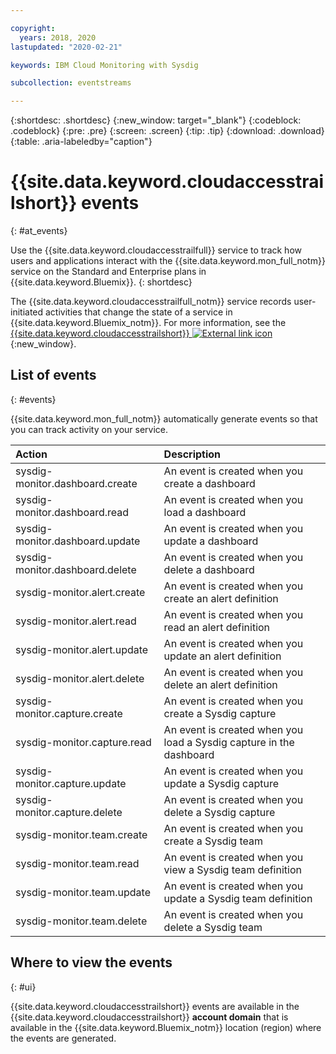 ```yaml
---

copyright:
  years: 2018, 2020
lastupdated: "2020-02-21"

keywords: IBM Cloud Monitoring with Sysdig

subcollection: eventstreams

---
```


{:shortdesc: .shortdesc}
{:new_window: target="_blank"}
{:codeblock: .codeblock}
{:pre: .pre}
{:screen: .screen}
{:tip: .tip}
{:download: .download}
{:table: .aria-labeledby="caption"}

<!-- Name your file `at-events.md` and include it in the Reference nav group in your toc file. -->

# {{site.data.keyword.cloudaccesstrailshort}} events 
{: #at_events}

Use the {{site.data.keyword.cloudaccesstrailfull}} service to track how users and applications interact with the {{site.data.keyword.mon_full_notm}} service on the Standard and Enterprise plans in {{site.data.keyword.Bluemix}}. 
{: shortdesc}

The {{site.data.keyword.cloudaccesstrailfull_notm}} service records user-initiated activities that change the state of a service in {{site.data.keyword.Bluemix_notm}}. For more information, see the [{{site.data.keyword.cloudaccesstrailshort}} ![External link icon](../../icons/launch-glyph.svg "External link icon")](/docs/services/Activity-Tracker-with-LogDNA?topic=logdnaat-getting-started#getting-started){:new_window}.

<!-- You can create different sections to group events by area. -->

## List of events
{: #events}

<!-- Make sure you introduce the table with a detailed description that immediately precedes it. For example, see https://cloud.ibm.com/docs/services/cloud-activity-tracker/services?topic=cloud-activity-tracker-cf#catalog. -->

{{site.data.keyword.mon_full_notm}} automatically generate events so that you can track activity on your service.

| Action | Description |
|:-------|:------------|
| sysdig-monitor.dashboard.create | An event is created when you create a dashboard |
| sysdig-monitor.dashboard.read   | An event is created when you load a dashboard |
| sysdig-monitor.dashboard.update | An event is created when you update a dashboard |
| sysdig-monitor.dashboard.delete | An event is created when you delete a dashboard |
| sysdig-monitor.alert.create | An event is created when you create an alert definition |
| sysdig-monitor.alert.read | An event is created when you read an alert definition |
| sysdig-monitor.alert.update | An event is created when you update an alert definition |
| sysdig-monitor.alert.delete | An event is created when you delete an alert definition |
| sysdig-monitor.capture.create | An event is created when you create a Sysdig capture |
| sysdig-monitor.capture.read | An event is created when you load a Sysdig capture in the dashboard |
| sysdig-monitor.capture.update | An event is created when you update a Sysdig capture |
| sysdig-monitor.capture.delete | An event is created when you delete a Sysdig capture |
| sysdig-monitor.team.create | An event is created when you create a Sysdig team |
| sysdig-monitor.team.read | An event is created when you view a Sysdig team definition |
| sysdig-monitor.team.update | An event is created when you update a Sysdig team definition |
| sysdig-monitor.team.delete | An event is created when you delete a Sysdig team |

## Where to view the events
{: #ui}

<!-- For example, choose one of the following two options. -->

<!-- Option 2: Add the following sentence if your service sends events to the account domain. -->

{{site.data.keyword.cloudaccesstrailshort}} events are available in the {{site.data.keyword.cloudaccesstrailshort}} **account domain** that is available in the {{site.data.keyword.Bluemix_notm}} location (region) where the events are generated.
